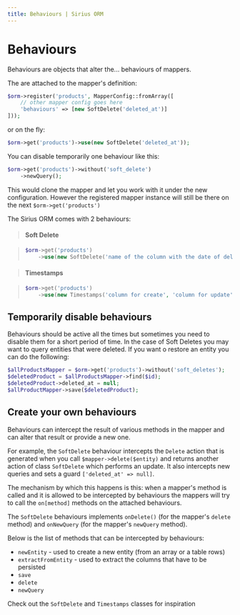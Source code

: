 ```yaml
---
title: Behaviours | Sirius ORM
---
```


# Behaviours

Behaviours are objects that alter the... behaviours of mappers.

The are attached to the mapper's definition:

```php
$orm->register('products', MapperConfig::fromArray([
    // other mapper config goes here
    'behaviours' => [new SoftDelete('deleted_at')]
]));
```

or on the fly:

```php
$orm->get('products')->use(new SoftDelete('deleted_at'));
```

You can disable temporarily one behaviour like this:

```php
$orm->get('products')->without('soft_delete')
    ->newQuery();
```

This would clone the mapper and let you work with it under the new configuration. However the registered mapper instance will still be there on the next `$orm->get('products')`

The Sirius ORM comes with 2 behaviours:

> #### Soft Delete

> ```php
> $orm->get('products')
>     ->use(new SoftDelete('name of the column with the date of delete'));
> ```

> #### Timestamps

> ```php
> $orm->get('products')
>     ->use(new Timestamps('column for create', 'column for update'));
> ```

## Temporarily disable behaviours

Behaviours should be active all the times but sometimes you need to disable them for a short period of time. In the case of Soft Deletes you may want to query entities that were deleted. If you want o restore an entity you can do the following:

```php
$allProductsMapper = $orm->get('products')->without('soft_deletes');
$deletedProduct = $allProductsMapper->find($id);
$deletedProduct->deleted_at = null;
$allProductMapper->save($deletedProduct);
```

## Create your own behaviours

Behaviours can intercept the result of various methods in the mapper and can alter that result or provide a new one.

For example, the `SoftDelete` behaviour intercepts the `Delete` action that is generated when you call `$mapper->delete($entity)` and returns another action of class `SoftDelete` which performs an update. It also intercepts new queries and sets a
 guard `['deleted_at' => null]`.
 
 The mechanism by which this happens is this: when a mapper's method is called and it is allowed to be intercepted by behaviours the mappers will try to call the `on[method]` methods on the attached behaviours. 
 
 The `SoftDelete` behaviours implements `onDelete()` (for the mapper's `delete` method) and `onNewQuery` (for the mapper's `newQuery` method).
 
 Below is the list of methods that can be intercepted by behaviours:
 
 - `newEntity` - used to create a new entity (from an array or a table rows)
 - `extractFromEntity` - used to extract the columns that have to be persisted
 - `save`
 - `delete`
 - `newQuery` 

Check out the `SoftDelete` and `Timestamps` classes for inspiration